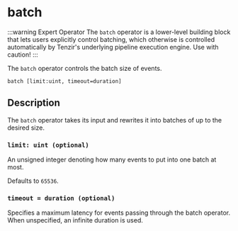 # batch

:::warning Expert Operator
The `batch` operator is a lower-level building block that lets users explicitly
control batching, which otherwise is controlled automatically by Tenzir's
underlying pipeline execution engine. Use with caution!
:::

The `batch` operator controls the batch size of events.

```tql
batch [limit:uint, timeout=duration]
```

## Description

The `batch` operator takes its input and rewrites it into batches of up to the
desired size.

### `limit: uint (optional)`

An unsigned integer denoting how many events to put into one batch at most.

Defaults to `65536`.

### `timeout = duration (optional)`

Specifies a maximum latency for events passing through the batch operator. When
unspecified, an infinite duration is used.
